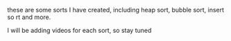 these are some sorts I have created, including heap sort, bubble sort, insert so
rt and more.

I will be adding videos for each sort, so stay tuned
